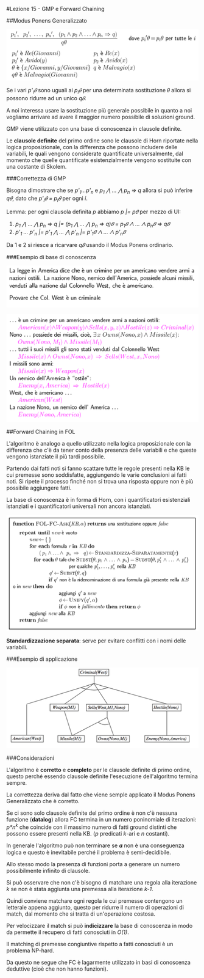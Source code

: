 #Lezione 15 - GMP e Forward Chaining

##Modus Ponens Generalizzato

![](./immagini/l15-gmp.png)

Se i vari *p'<sub>i</sub>𝜃* sono uguali ai *p<sub>i</sub>𝜃* per una determinata sostituzione 𝜃 allora si possono ridurre ad un unico *q𝜃*.

A noi interessa usare la sostituzione più generale possibile in quanto a noi vogliamo arrivare ad avere il maggior numero possibile di soluzioni ground.

GMP viene utilizzato con una base di conoscenza in clausole definite.

Le **clausole definite** del primo ordine sono le clausole di Horn riportate nella logica proposizionale, con la differenza che possono includere delle variabili, le quali vengono considerate quantificate universalmente, dal momento che quelle quantificate esistenzialmente vengono sostituite con una costante di Skolem.

###Correttezza di GMP

Bisogna dimostrare che se *p'<sub>1</sub>...p'<sub>n</sub>* e *p<sub>1</sub> ⋀ ... ⋀ p<sub>n</sub> => q* allora si può inferire *q𝜃*, dato che *p'<sub>i</sub>𝜃 = p<sub>i</sub>𝜃* per ogni *i*.

Lemma: per ogni clausola definita *p* abbiamo *p |= p𝜃* per mezzo di UI:

1. *p<sub>1</sub> ⋀ ... ⋀ p<sub>n</sub> => q |= (p<sub>1</sub> ⋀ ... ⋀ p<sub>n</sub> => q)𝜃 = p<sub>1</sub>𝜃 ⋀ ... ⋀ p<sub>n</sub>𝜃 => q𝜃*
2. *p'<sub>1</sub> ... p'<sub>n</sub> |= p'<sub>1</sub> ⋀ ... ⋀ p'<sub>n</sub> |= p'<sub>1</sub>𝜃 ⋀ ... ⋀ p'<sub>n</sub>𝜃*

Da 1 e 2 si riesce a ricarvare *q𝜃* usando il Modus Ponens ordinario.

###Esempio di base di conoscenza

![](./immagini/l15-esempio-1.png)

![](./immagini/l15-esempio-2.png)

##Forward Chaining in FOL

L'algoritmo è analogo a quello utilizzato nella logica proposizionale con la differenza che c'è da tener conto della presenza delle variabili e che queste vengono istanziate il più tardi possibile.

Partendo dai fatti noti si fanno scattare tutte le regole presenti nella KB le cui premesse sono soddisfatte, aggiungendo le varie conclusioni ai fatti noti. Si ripete il processo finché non si trova una risposta oppure non è più possibile aggiungere fatti.

La base di conoscenza è in forma di Horn, con i quantificatori esistenziali istanziati e i quantificatori universali non ancora istanziati.

![](./immagini/l15-folfc.png)

**Standardizzazione separata**: serve per evitare conflitti con i nomi delle variabili.

###Esempio di applicazione

![](./immagini/l15-folfc-alb.png)

###Considerazioni

L'algoritmo è **corretto** e **completo** per le clausole definite di primo ordine, questo perché essendo clausole definite l'esecuzione dell'algoritmo termina sempre.

La correttezza deriva dal fatto che viene semple applicato il Modus Ponens Generalizzato che è corretto.

Se ci sono solo clausole definite del primo ordine è non c'è nessuna funzione (**datalog**) allora FC termina in un numero poninomiale di iterazioni: *p\*n<sup>k</sup>* che coincide con il massimo numero di fatti ground distinti che possono essere presenti nella KB. (*p* predicati *k*-ari e *n* costanti).

In generale l'algoritmo può non terminare se 𝜶 non è una conseguenza logica e questo è inevitabile perché il problema è semi-decidibile.

Allo stesso modo la presenza di funzioni porta a generare un numero possibilmente infinito di clausole.

Si può osservare che non c'è bisogno di matchare una regola alla iterazione *k* se non è stata aggiunta una premessa alla iterazione *k-1*.

Quindi conviene matchare ogni regola le cui premesse contengono un letterale appena aggiunto, questo per ridurre il numero di operazioni di match, dal momento che si tratta di un'operazione costosa.

Per velocizzare il match si può **indicizzare** la base di conoscenza in modo da permette il recupero di fatti conosciuti in *O(1)*.

Il matching di premesse congiuntive rispetto a fatti conosciuti è un problema NP-hard.

Da questo ne segue che FC è lagarmente utilizzato in basi di conoscenza deduttive (cioè che non hanno funzioni).

